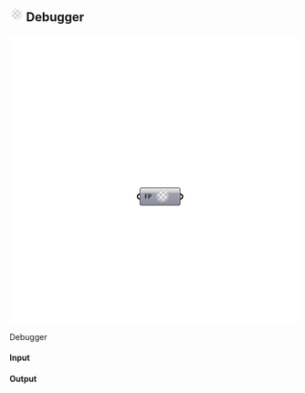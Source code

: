 ## ![](../../images/icons/Debugger.png) Debugger

![](../../images/components/Debugger.png)

Debugger

#### Input

#### Output